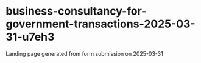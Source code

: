 # business-consultancy-for-government-transactions-2025-03-31-u7eh3
Landing page generated from form submission on 2025-03-31
